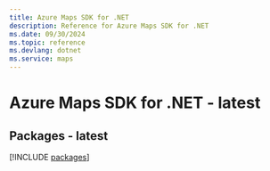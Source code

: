 ```yaml
---
title: Azure Maps SDK for .NET
description: Reference for Azure Maps SDK for .NET
ms.date: 09/30/2024
ms.topic: reference
ms.devlang: dotnet
ms.service: maps
---
```

# Azure Maps SDK for .NET - latest
## Packages - latest
[!INCLUDE [packages](maps-index.md)]